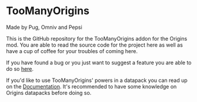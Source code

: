 # TooManyOrigins
Made by Pug, Omniv and Pepsi

This is the GitHub repository for the TooManyOrigins addon for the Origins mod. You are able to read the source code for the project here as well as have a cup of coffee for your troubles of coming here.

If you have found a bug or you just want to suggest a feature you are able to do so [here](https://github.com/MerchantPug/toomanyorigins/issues).

If you'd like to use TooManyOrigins' powers in a datapack you can read up on the [Documentation](https://apugli.readthedocs.io/en/latest/).
It's recommended to have some knowledge on Origins datapacks before doing so.
